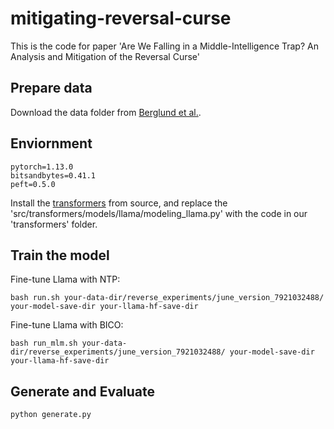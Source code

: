 # mitigating-reversal-curse
This is the code for paper 'Are We Falling in a Middle-Intelligence Trap? An Analysis and Mitigation of the Reversal Curse'

## Prepare data
Download the data folder from [Berglund et al.](https://github.com/lukasberglund/reversal_curse/tree/main).

## Enviornment
```
pytorch=1.13.0
bitsandbytes=0.41.1
peft=0.5.0 
```
Install the [transformers](https://github.com/huggingface/transformers/tree/v4.35.0) from source, and replace the 'src/transformers/models/llama/modeling_llama.py' with the code in our 'transformers' folder.

## Train the model
Fine-tune Llama with NTP:
```
bash run.sh your-data-dir/reverse_experiments/june_version_7921032488/ your-model-save-dir your-llama-hf-save-dir
```

Fine-tune Llama with BICO:
```
bash run_mlm.sh your-data-dir/reverse_experiments/june_version_7921032488/ your-model-save-dir your-llama-hf-save-dir
```

## Generate and Evaluate
```
python generate.py 
```
